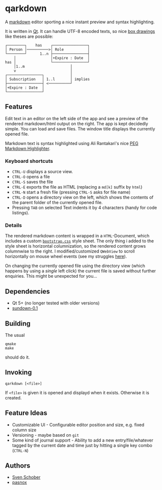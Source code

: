 # qarkdown

A [markdown](http://daringfireball.net/projects/markdown/) editor sporting a nice instant preview and syntax highlighting.

It is written in [Qt](http://qt.nokia.com/products/). It can handle UTF-8 encoded texts, so nice [box drawings](http://en.wikipedia.org/wiki/Box-drawing_character) like theses are possible:

    ┌────────┐    has    ┌────────────────┐
    │ Person │──────────>│ Role           │
    └────────┘      1..n ├────────────────┤
        │                │+Expire : Date  │
    has │                └────────────────┘
        │1..m                     │
        v                         │
    ┌────────────────┐            │
    │ Subscription   │ 1..l       │ implies
    ├────────────────┤ <──────────┘
    │+Expire : Date  │
    └────────────────┘

## Features

Edit text in an editor on the left side of the app and see a preview of the rendered markdown/html output on the right. The app is kept decidedly simple. You can load and save files. The window title displays the currently opened file.

Markdown text is syntax highlighted using Ali Rantakari's nice [PEG Markdown Highlighter](http://hasseg.org/peg-markdown-highlight/).

### Keyboard shortcuts

- `CTRL-U` displays a source view.
- `CTRL-O` opens a file
- `CTRL-S` saves the file
- `CTRL-E` exports the file as HTML (replacing a `md[k]` suffix by `html`)
- `CTRL-N` start a fresh file (pressing `CTRL-S` asks for file name)
- `CTRL-D` opens a directory view on the left, which shows the contents of the parent folder of the currently opened file.
- Pressing `TAB` on selected Text indents it by 4 characters (handy for code listings).

### Details 

The rendered markdown content is wrapped in a `HTML`-Document, which includes a custom [`bootstrap.css`](http://twitter.github.com/bootstrap/) style sheet. The only thing i added to the style sheet is horizontal columnization, so the rendered content grows columnwise to the right. I modified/customized `QWebView` to scroll horizontally on mouse wheel events (see my struggles [here](http://stackoverflow.com/questions/10721118/let-qwebview-scroll-horizontally-on-mouse-wheel/10754333#10754333)).

On changing the currently opened file using the directory view (which happens by using a _single_ left click) the current file is saved without further enquiries. This might be unexpected for you...

## Dependencies

- Qt 5+ (no longer tested with older versions)
- [sundown-0.1](https://github.com/sschober/sundown)

## Building

The usual

    qmake
    make

should do it.

## Invoking

    qarkdown [<file>]

If `<file>` is given it is opened and displayd when it exists. Otherwise it is created.

## Feature Ideas

- Customizable UI - Configurable editor position and size, e.g. fixed column size
- Versioning - maybe based on `git`
- Some kind of journal support - Ability to add a new entry/file/whatever tagged by the current date and time just by hitting a single key combo (`CTRL-N`)

## Authors

* [Sven Schober](mailto:sschober@sssm.de)
* [pasnox](mailto:pasnox@gmail.com)
